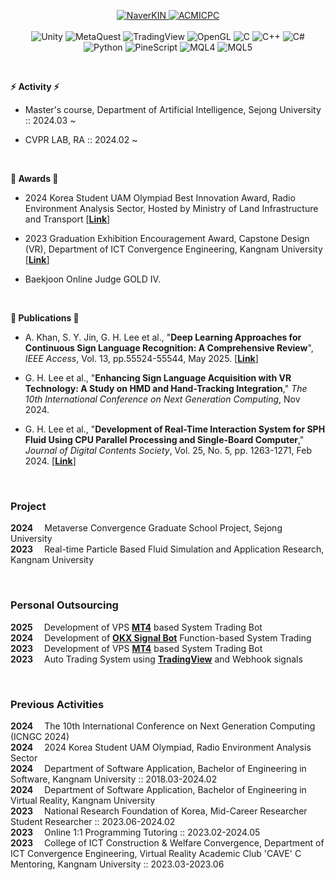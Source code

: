 <!-- https://young-94.tistory.com/77#google_vignette -->
<p align="center">
    <a href="https://kin.naver.com/profile/index.naver?u=bEGnMQw3qk9HDeSiWoKBqCl5n47J8XH7kqEiABxy2Xw%3D">
        <img alt="NaverKIN" src="https://img.shields.io/badge/NaverKIN-gray?style=for-the-badge">
    </a>
    <a href="https://www.acmicpc.net/user/lsch6214">
        <img alt="ACMICPC" src="https://img.shields.io/badge/acmicpc-gray?style=for-the-badge">
    </a>
    <!--
    <img alt="MAIL" src="https://img.shields.io/badge/mail-gray?style=for-the-badge&logo=naver&link=https%3A%2F%2Fwww.acmicpc.net%2Fuser%2Flsch6214">
    <img alt="MAIL" src="https://img.shields.io/badge/mail-gray?style=for-the-badge&logo=gmail&link=https%3A%2F%2Fwww.acmicpc.net%2Fuser%2Flsch6214">
    -->
    <br>
    <br>
    <img alt="Unity" src="https://img.shields.io/badge/Unity-black?logo=unity">
    <img alt="MetaQuest" src="https://img.shields.io/badge/MetaQuest-black?logo=meta">
    <img alt="TradingView" src="https://img.shields.io/badge/TradingView-black?logo=tradingview">
    <img alt="OpenGL" src="https://img.shields.io/badge/OpenGL-black?logo=opengl">
    <img alt="C" src="https://img.shields.io/badge/C-black?logo=c">
    <img alt="C++" src="https://img.shields.io/badge/C%2B%2B-black?logo=cplusplus">
    <img alt="C#" src="https://img.shields.io/badge/C%23-black">
    <img alt="Python" src="https://img.shields.io/badge/Python-black?logo=python">
    <img alt="PineScript" src="https://img.shields.io/badge/PineScript-black?logo=pinescript">
    <img alt="MQL4" src="https://img.shields.io/badge/MQL4-black">
    <img alt="MQL5" src="https://img.shields.io/badge/MQL5-black">
</p>

<!--
<a href="https://upload.wikimedia.org/wikipedia/commons/1/18/C_Programming_Language.svg">
    <img src="https://upload.wikimedia.org/wikipedia/commons/1/18/C_Programming_Language.svg"
      style="height : 45px; margin-left : 10px; margin-right : 10px;"/>

</a>

<a href="https://upload.wikimedia.org/wikipedia/commons/1/18/ISO_C%2B%2B_Logo.svg">
    <img src="https://upload.wikimedia.org/wikipedia/commons/1/18/ISO_C%2B%2B_Logo.svg" 
      style="height : 45px; margin-left : 10px; margin-right : 10px;"/>

</a>

<a href="https://upload.wikimedia.org/wikipedia/commons/b/bd/Logo_C_sharp.svg">
    <img src="https://upload.wikimedia.org/wikipedia/commons/b/bd/Logo_C_sharp.svg" 
      style="height : 45px; margin-left : 10px; margin-right : 10px;"/>

</a>

<a href="https://upload.wikimedia.org/wikipedia/commons/c/c3/Python-logo-notext.svg">
    <img src="https://upload.wikimedia.org/wikipedia/commons/c/c3/Python-logo-notext.svg"
        style="height : 45px; margin-left : 10px; margin-right : 10px;"/>

</a>
  
<a href="https://upload.wikimedia.org/wikipedia/commons/e/e9/Opengl-logo.svg">
    <img src="https://upload.wikimedia.org/wikipedia/commons/e/e9/Opengl-logo.svg"
      style="height : 45px; margin-left : 10px; margin-right : 10px;"/>

</a>
  
<a href="https://github.com/TF-polygon/TF-polygon/assets/111733156/e46c204e-0915-4773-95b2-b486cebba51a">
    <img src="https://github.com/TF-polygon/TF-polygon/assets/111733156/e46c204e-0915-4773-95b2-b486cebba51a"
      style="height : 50px; margin-left : 10px; margin-right : 10px;"/>

</a>

<a href="https://github.com/TF-polygon/TF-polygon/assets/111733156/294f2030-a0c9-4ca0-be7d-f27ebce92ac8">
    <img src="https://github.com/TF-polygon/TF-polygon/assets/111733156/294f2030-a0c9-4ca0-be7d-f27ebce92ac8"
      style="height : 50px; margin-left : 10px; margin-right : 10px;"/>

</a>

<a href="https://github.com/TF-polygon/TF-polygon/assets/111733156/2fe43032-841f-493f-8a68-aaf3895c6213">
    <img src="https://github.com/TF-polygon/TF-polygon/assets/111733156/2fe43032-841f-493f-8a68-aaf3895c6213"
      style="height : 50px; margin-left : 10px; margin-right : 10px;"/>

</a>

<a href="https://github.com/TF-polygon/TF-polygon/assets/111733156/ae91d10b-0fb8-4830-872f-5d848e2dad62">
    <img src="https://github.com/TF-polygon/TF-polygon/assets/111733156/ae91d10b-0fb8-4830-872f-5d848e2dad62"
      style="height : 50px; margin-left : 10px; margin-right : 10px;"/>

</a>
-->
<br>

<b>⚡ **Activity** ⚡</b>

- Master's course, Department of Artificial Intelligence, Sejong University :: 2024.03 ~

- CVPR LAB, RA :: 2024.02 ~
  

<br> 

<b> 🌱 **Awards** 🌱</b>

- 2024 Korea Student UAM Olympiad Best Innovation Award, Radio Environment Analysis Sector, Hosted by Ministry of Land Infrastructure and Transport [[**Link**](https://ksduo.or.kr)]
<!--"<b>UAM Communication Interference Removal Using Adaptive Filtering Techniquest and UAM Operational framework Utilizing AI Multi-modal</b>"-->

- 2023 Graduation Exhibition Encouragement Award, Capstone Design (VR), Department of ICT Convergence Engineering, Kangnam University [[**Link**](https://sae.kangnam.ac.kr/menu/board/info/bbb160ba271cd9ea5a4f179d3462190d.do?scrtWrtiYn=false&encMenuSeq=9f87f87248ad2a976a416315d9586855&encMenuBoardSeq=1800cdc882d3aad82953075a8dec52d5)]

- Baekjoon Online Judge GOLD IV. <br>

<br> 

<b> 💬 **Publications** 💬 </b>

- A. Khan, S. Y. Jin, G. H. Lee et al., "<b>Deep Learning Approaches for Continuous Sign Language Recognition: A Comprehensive Review</b>", <i>IEEE Access</i>, Vol. 13, pp.55524-55544, May 2025. [[**Link**](https://doi.org/10.1109/ACCESS.2025.3554046)]

- G. H. Lee et al., "<b>Enhancing Sign Language Acquisition with VR Technology: A Study on HMD and Hand-Tracking Integration</b>," <i>The 10th International Conference on Next Generation Computing</i>, Nov 2024.
  
- G. H. Lee et al., "<b>Development of Real-Time Interaction System for SPH Fluid Using CPU Parallel Processing and Single-Board Computer</b>," <i>Journal of Digital Contents Society</i>, Vol. 25, No. 5, pp. 1263-1271, Feb 2024. [[**Link**](https://doi.org/10.9728/dcs.2024.25.5.1263)]

<br>

### Project

<b>2024</b>&emsp; Metaverse Convergence Graduate School Project, Sejong University<br>
<b>2023</b>&emsp; Real-time Particle Based Fluid Simulation and Application Research, Kangnam University<br>

<br>

### Personal Outsourcing
<b>2025</b>&emsp; Development of VPS [**MT4**](https://www.mql5.com/en) based System Trading Bot<br>
<b>2024</b>&emsp; Development of [**OKX Signal Bot**](https://www.okx.com/landingpage/signal-trading) Function-based System Trading<br>
<b>2023</b>&emsp; Development of VPS [**MT4**](https://www.mql5.com/en) based System Trading Bot<br>
<b>2023</b>&emsp; Auto Trading System using [**TradingView**](https://www.tradingview.com/) and Webhook signals<br>

<br>

### Previous Activities
<!-- -->
<b>2024</b>&emsp; The 10th International Conference on Next Generation Computing (ICNGC 2024)<br>
<b>2024</b>&emsp; 2024 Korea Student UAM Olympiad, Radio Environment Analysis Sector<br>
<b>2024</b>&emsp; Department of Software Application, Bachelor of Engineering in Software, Kangnam University :: 2018.03-2024.02<br>
<b>2024</b>&emsp; Department of Software Application, Bachelor of Engineering in Virtual Reality, Kangnam University<br>
<b>2023</b>&emsp; National Research Foundation of Korea, Mid-Career Researcher Student Researcher :: 2023.06-2024.02<br>
<b>2023</b>&emsp; Online 1:1 Programming Tutoring  :: 2023.02-2024.05 <br>
<b>2023</b>&emsp; College of ICT Construction & Welfare Convergence, Department of ICT Convergence Engineering, Virtual Reality Academic Club 'CAVE' C Mentoring, Kangnam University :: 2023.03-2023.06 <br>

<!--
![lsch6214's solved.ac stats](https://github-readme-solvedac.hyp3rflow.vercel.app/api/?handle=lsch6214)
[![lsch6214's GitHub stats](https://github-readme-stats.vercel.app/api?username=tf-polygon)](https://github.com/polygon/github-readme-stats)
[![Solved.ac Profile](http://mazassumnida.wtf/api/v2/generate_badge?boj=lsch6214)](https://solved.ac/lsch6214/)
-->

<!--
**TF-polygon/TF-polygon** is a ✨ _special_ ✨ repository because its `README.md` (this file) appears on your GitHub profile.

Here are some ideas to get you started:

- 🔭 I’m currently working on ...
- 🌱 I’m currently learning ...
- 👯 I’m looking to collaborate on ...
- 🤔 I’m looking for help with ...
- 💬 Ask me about ...
- 📫 How to reach me: ...
- 😄 Pronouns: ...
- ⚡ Fun fact: ...
-->
